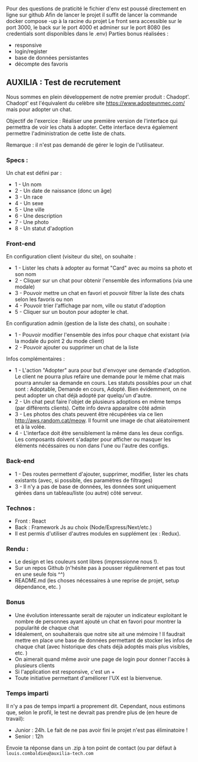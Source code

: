 Pour des questions de praticité le fichier d'env est poussé directement en ligne sur github
Afin de lancer le projet il suffit de lancer la commande docker compose -up à la racine du projet
Le front sera accessible sur le port 3000, le back sur le port 4000 et adminer sur le port 8080 (les credentials sont disponibles dans le .env)
Parties bonus réalisées :
- responsive
- login/register
- base de données persistantes
- décompte des favoris 

## AUXILIA : Test de recrutement

Nous sommes en plein développement de notre premier produit : Chadopt'.
Chadopt' est l'équivalent du celèbre site https://www.adopteunmec.com/ mais pour adopter un chat.

Objectif de l'exercice : Réaliser une première version de l'interface qui permettra de voir les chats à adopter.
Cette interface devra également permettre l'administration de cette liste de chats.

Remarque : il n'est pas demandé de gérer le login de l'utilisateur.

### Specs :

Un chat est défini par :

- 1 - Un nom
- 2 - Un date de naissance (donc un âge)
- 3 - Un race
- 4 - Un sexe
- 5 - Une ville
- 6 - Une description
- 7 - Une photo
- 8 - Un statut d'adoption

### Front-end

En configuration client (visiteur du site), on souhaite :

- 1 - Lister les chats à adopter au format "Card" avec au moins sa photo et son nom
- 2 - Cliquer sur un chat pour obtenir l'ensemble des informations (via une modale)
- 3 - Pouvoir mettre un chat en favori et pouvoir filtrer la liste des chats selon les favoris ou non
- 4 - Pouvoir trier l'affichage par nom, ville ou statut d'adoption
- 5 - Cliquer sur un bouton pour adopter le chat.

En configuration admin (gestion de la liste des chats), on souhaite :

- 1 - Pouvoir modifier l'ensemble des infos pour chaque chat existant (via la modale du point 2 du mode client)
- 2 - Pouvoir ajouter ou supprimer un chat de la liste

Infos complémentaires :

- 1 - L'action "Adopter" aura pour but d'envoyer une demande d'adoption. Le client ne pourra plus refaire une demande pour le même chat mais pourra annuler sa demande en cours. Les statuts possibles pour un chat sont : Adoptable, Demande en cours, Adopté. Bien évidemment, on ne peut adopter un chat déjà adopté par quelqu'un d'autre.
- 2 - Un chat peut faire l'objet de plusieurs adoptions en même temps (par différents clients). Cette info devra apparaitre côté admin
- 3 - Les photos des chats peuvent être récupérées via ce lien http://aws.random.cat/meow.
  Il fournit une image de chat aléatoirement et à la volée.
- 4 - L'interface doit être sensiblement la même dans les deux configs. Les composants doivent s'adapter pour afficher ou masquer les éléments nécéssaires ou non dans l'une ou l'autre des configs.

### Back-end

- 1 - Des routes permettent d'ajouter, supprimer, modifier, lister les chats existants (avec, si possible, des paramètres de filtrages)
- 3 - Il n'y a pas de base de données, les données sont uniquement gérées dans un tableau/liste (ou autre) côté serveur.

### Technos :

- Front : React
- Back : Framework Js au choix (Node/Express/Next/etc.)
- Il est permis d'utiliser d'autres modules en supplément (ex : Redux).

### Rendu :

- Le design et les couleurs sont libres (impressionne nous !).
- Sur un repos Github (n'hésite pas à pousser régulièrement et pas tout en une seule fois ^^)
- README.md (les choses nécessaires à une reprise de projet, setup dépendance, etc. )

### Bonus

- Une évolution interessante serait de rajouter un indicateur exploitant le nombre de personnes ayant ajouté un chat en favori pour montrer la popularité de chaque chat
- Idéalement, on souhaiterais que notre site ait une mémoire !
  Il faudrait mettre en place une base de données permettant de stocker les infos de chaque chat (avec historique des chats déjà adoptés mais plus visibles, etc. )
- On aimerait quand même avoir une page de login pour donner l'accès à plusieurs clients
- Si l'application est responsive, c'est un +
- Toute initiative permettant d'améliorer l'UX est la bienvenue.

### Temps imparti

Il n'y a pas de temps imparti a proprement dit. Cependant, nous estimons que, selon le profil, le test ne devrait pas prendre plus de (en heure de travail):

- Junior : 24h. Le fait de ne pas avoir fini le projet n'est pas éliminatoire !
- Senior : 12h

Envoie ta réponse dans un .zip à ton point de contact (ou par défaut à `louis.combaldieu@auxilia-tech.com`
